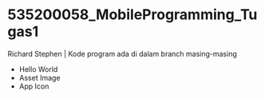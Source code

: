 # 535200058_MobileProgramming_Tugas1
Richard Stephen | Kode program ada di dalam branch masing-masing
- Hello World
- Asset Image
- App Icon
